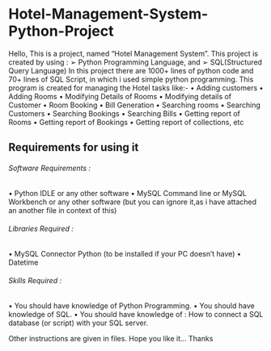 # Hotel-Management-System-Python-Project
 
Hello,
This is a project, named “Hotel Management System”. This project is 
created by using :
➢ Python Programming Language, and
➢ SQL(Structured Query Language)
In this project there are 1000+ lines of python code and 70+ lines of 
SQL Script, in which i used simple python programming.
This program is created for managing the Hotel tasks like:-
• Adding customers
• Adding Rooms
• Modifying Details of Rooms 
• Modifying details of Customer
• Room Booking
• Bill Generation
• Searching rooms
• Searching Customers
• Searching Bookings
• Searching Bills
• Getting report of Rooms
• Getting report of Bookings
• Getting report of collections, etc

## Requirements for using it 
###### Software Requirements : 
• Python IDLE or any other software
• MySQL Command line or MySQL Workbench or any other software (but you can ignore it,as i have attached an another file in context of this)

###### Libraries Required : 
• MySQL Connector Python (to be installed if your PC doesn’t have)
• Datetime

###### Skills Required :
• You should have knowledge of Python Programming.
• You should have knowledge of SQL.
• You should have knowledge of : How to connect a SQL 
database (or script) with your SQL server.

Other instructions are given in files.
Hope you like it...
Thanks
